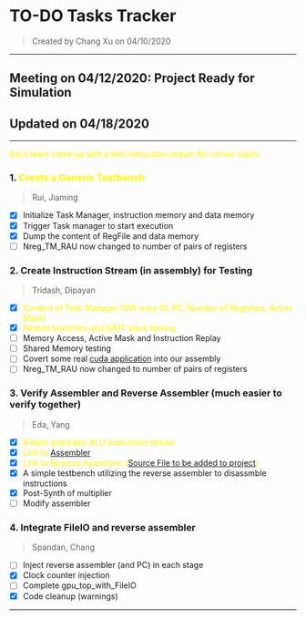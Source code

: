 # TO-DO Tasks Tracker
> Created by Chang Xu on 04/10/2020
---
## Meeting on 04/12/2020: Project Ready for Simulation

## Updated on 04/18/2020

---
<span style="color:yellow">Each team come up with a test instruction stream for corner cases</span>

### 1. <span style="color:yellow">Create a Generic Testbench</span>

> Rui, Jiaming
- [x] Initialize Task Manager, instruction memory and data memory
- [x] Trigger Task manager to start execution
- [x] Dump the content of RegFile and data memory
- [ ] Nreg_TM_RAU now changed to number of pairs of registers
### 2. Create Instruction Stream (in assembly) for Testing
> Tridash, Dipayan
- [x] <span style="color:yellow">Content of Task Manager (SW warp ID, PC, Number of Registers, Active Mask)</span>
- [x] <span style="color:yellow">Nested branches and SIMT stack testing</span>
- [ ] Memory Access, Active Mask and Instruction Replay
- [ ] Shared Memory testing
- [ ] Covert some real [cuda application](../cuda) into our assembly
- [ ] Nreg_TM_RAU now changed to number of pairs of registers
### 3. Verify Assembler and Reverse Assembler (much easier to verify together)
> Eda, Yang
- [x] <span style="color:yellow">Simple and basic ALU instruction stream</span>
- [x] <span style="color:yellow">Link to [Assembler](https://github.com/L1ttleFlyyy/EE560-GPU-ISA-Assembler)</span>
- [x] <span style="color:yellow">Link to Reverse Assembler ([Source File to be added to project]())</span>
- [x] A simple testbench utilizing the reverse assembler to disassmble instructions
- [x] Post-Synth of multiplier
- [ ] Modify assembler
### 4. Integrate FileIO and reverse assembler
> Spandan, Chang
- [ ] Inject reverse assembler (and PC) in each stage
- [x] Clock counter injection
- [ ] Complete gpu_top_with_FileIO
- [x] Code cleanup (warnings)
---